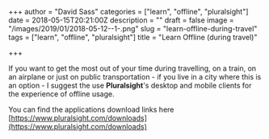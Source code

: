 +++
author = "David Sass"
categories = ["learn", "offline", "pluralsight"]
date = 2018-05-15T20:21:00Z
description = ""
draft = false
image = "/images/2019/01/2018-05-12--1-.png"
slug = "learn-offline-during-travel"
tags = ["learn", "offline", "pluralsight"]
title = "Learn Offline (during travel)"

+++


If you want to get the most out of your time during travelling, on a train, on an airplane or just on public transportation - if you live in a city where this is an option -  I suggest the use **Pluralsight**'s desktop and mobile clients for the experience of offline usage.

You can find the applications download links here [https://www.pluralsight.com/downloads](https://www.pluralsight.com/downloads)



